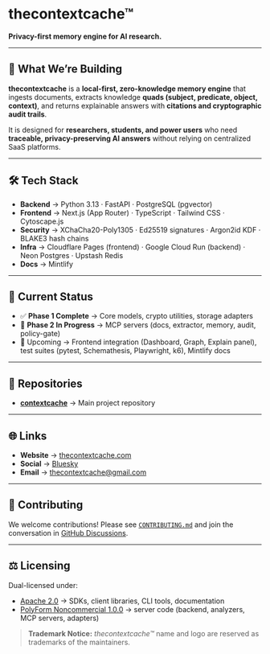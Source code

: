 # thecontextcache™  
**Privacy-first memory engine for AI research.**  

---

## 🔎 What We’re Building  
**thecontextcache** is a **local-first, zero-knowledge memory engine** that ingests documents, extracts knowledge **quads (subject, predicate, object, context)**, and returns explainable answers with **citations and cryptographic audit trails**.  

It is designed for **researchers, students, and power users** who need **traceable, privacy-preserving AI answers** without relying on centralized SaaS platforms.  

---

## 🛠 Tech Stack  
- **Backend** → Python 3.13 · FastAPI · PostgreSQL (pgvector)  
- **Frontend** → Next.js (App Router) · TypeScript · Tailwind CSS · Cytoscape.js  
- **Security** → XChaCha20-Poly1305 · Ed25519 signatures · Argon2id KDF · BLAKE3 hash chains  
- **Infra** → Cloudflare Pages (frontend) · Google Cloud Run (backend) · Neon Postgres · Upstash Redis  
- **Docs** → Mintlify  

---

## 🚀 Current Status  
- ✅ **Phase 1 Complete** → Core models, crypto utilities, storage adapters  
- 🚧 **Phase 2 In Progress** → MCP servers (docs, extractor, memory, audit, policy-gate)  
- 📅 Upcoming → Frontend integration (Dashboard, Graph, Explain panel), test suites (pytest, Schemathesis, Playwright, k6), Mintlify docs  

---

## 📂 Repositories  
- **[contextcache](https://github.com/thecontextcache/contextcache)** → Main project repository  

---

## 🌐 Links  
- **Website** → [thecontextcache.com](https://thecontextcache.com)  
- **Social** → [Bluesky](https://thecontextcache.bsky.social)  
- **Email** → thecontextcache@gmail.com  

---

## 🤝 Contributing  
We welcome contributions! Please see [`CONTRIBUTING.md`](CONTRIBUTING.md) and join the conversation in [GitHub Discussions](https://github.com/orgs/thecontextcache/discussions).  

---

## ⚖️ Licensing  
Dual-licensed under:  
- [Apache 2.0](LICENSE-APACHE) → SDKs, client libraries, CLI tools, documentation  
- [PolyForm Noncommercial 1.0.0](LICENSE-PolyForm-NC) → server code (backend, analyzers, MCP servers, adapters)  

> **Trademark Notice:** *thecontextcache™* name and logo are reserved as trademarks of the maintainers.  
